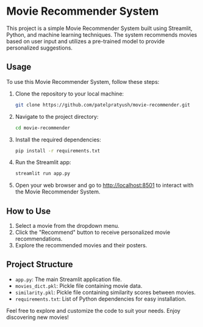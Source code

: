 # Movie Recommender System

This project is a simple Movie Recommender System built using Streamlit, Python, and machine learning techniques. The system recommends movies based on user input and utilizes a pre-trained model to provide personalized suggestions.

## Usage

To use this Movie Recommender System, follow these steps:

1. Clone the repository to your local machine:

    ```bash
    git clone https://github.com/patelpratyush/movie-recommender.git
    ```

2. Navigate to the project directory:

    ```bash
    cd movie-recommender
    ```

3. Install the required dependencies:

    ```bash
    pip install -r requirements.txt
    ```

4. Run the Streamlit app:

    ```bash
    streamlit run app.py
    ```

5. Open your web browser and go to [http://localhost:8501](http://localhost:8501) to interact with the Movie Recommender System.

## How to Use

1. Select a movie from the dropdown menu.
2. Click the "Recommend" button to receive personalized movie recommendations.
3. Explore the recommended movies and their posters.

## Project Structure

- `app.py`: The main Streamlit application file.
- `movies_dict.pkl`: Pickle file containing movie data.
- `similarity.pkl`: Pickle file containing similarity scores between movies.
- `requirements.txt`: List of Python dependencies for easy installation.

Feel free to explore and customize the code to suit your needs. Enjoy discovering new movies!
